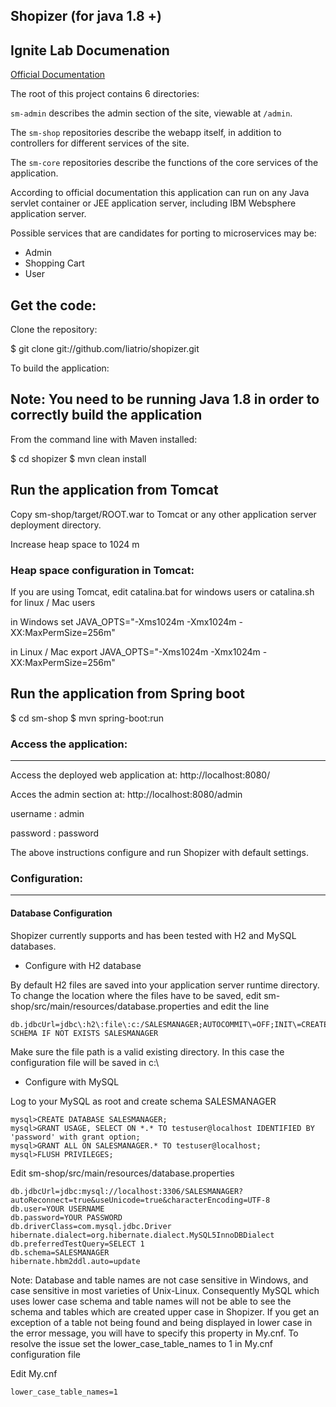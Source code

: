 Shopizer (for java 1.8 +)
-------------------

Ignite Lab Documenation
-------------------

[Official Documentation](http://shopizer-ecommerce.github.io/shopizer/#)

The root of this project contains 6 directories:

`sm-admin` describes the admin section of the site, viewable at `/admin`.

The `sm-shop` repositories describe the webapp itself, in addition to
controllers for different services of the site.

The `sm-core` repositories describe the functions of the core services of the
application.

According to official documentation
this application can run on any Java servlet container or JEE application
server, including IBM Websphere application server.

Possible services that are candidates for porting to microservices may be:

- Admin
- Shopping Cart
- User

Get the code:
-------------------
Clone the repository:

  $ git clone git://github.com/liatrio/shopizer.git

To build the application:

Note: You need to be running Java 1.8 in order to correctly build the application
-------------------
From the command line with Maven installed:

  $ cd shopizer
  $ mvn clean install

Run the application from Tomcat
-------------------
Copy sm-shop/target/ROOT.war to Tomcat or any other
application server deployment directory.

Increase heap space to 1024 m

### Heap space configuration in Tomcat:


If you are using Tomcat, edit catalina.bat for windows users or
catalina.sh for linux / Mac users

  in Windows
  set JAVA_OPTS="-Xms1024m -Xmx1024m -XX:MaxPermSize=256m"

  in Linux / Mac
  export JAVA_OPTS="-Xms1024m -Xmx1024m -XX:MaxPermSize=256m"

Run the application from Spring boot
-------------------

  $ cd sm-shop
  $ mvn spring-boot:run

### Access the application:
-------------------

Access the deployed web application at: http://localhost:8080/

Acces the admin section at: http://localhost:8080/admin

username : admin

password : password

The above instructions configure and run Shopizer with default settings.

### Configuration:
-------------------

#### Database Configuration

Shopizer currently supports and has been tested with H2 and MySQL databases.

- Configure with H2 database

By default H2 files are saved into your application server runtime directory.
To change the location where the files have to be saved,
edit sm-shop/src/main/resources/database.properties and edit the line
```
db.jdbcUrl=jdbc\:h2\:file\:c:/SALESMANAGER;AUTOCOMMIT\=OFF;INIT\=CREATE SCHEMA IF NOT EXISTS SALESMANAGER
```

Make sure the file path is a valid existing directory. In this case the
configuration file will be saved in c:\

- Configure with MySQL

Log to your MySQL as root and create schema SALESMANAGER

```
mysql>CREATE DATABASE SALESMANAGER;
mysql>GRANT USAGE, SELECT ON *.* TO testuser@localhost IDENTIFIED BY 'password' with grant option;
mysql>GRANT ALL ON SALESMANAGER.* TO testuser@localhost;
mysql>FLUSH PRIVILEGES;
```

Edit sm-shop/src/main/resources/database.properties

```
db.jdbcUrl=jdbc:mysql://localhost:3306/SALESMANAGER?autoReconnect=true&useUnicode=true&characterEncoding=UTF-8
db.user=YOUR USERNAME
db.password=YOUR PASSWORD
db.driverClass=com.mysql.jdbc.Driver
hibernate.dialect=org.hibernate.dialect.MySQL5InnoDBDialect
db.preferredTestQuery=SELECT 1
db.schema=SALESMANAGER
hibernate.hbm2ddl.auto=update
```

Note: Database and table names are not case sensitive in Windows,
and case sensitive in most varieties of Unix-Linux. Consequently MySQL which
uses lower case schema and table names will not be able to see the schema
and tables which are created upper case in Shopizer. If you get an
exception of a table not being found and being displayed in lower case
in the error message, you will have to specify this property in My.cnf.
To resolve the issue set the lower_case_table_names to 1 in My.cnf
configuration file

Edit My.cnf

```
lower_case_table_names=1
```

